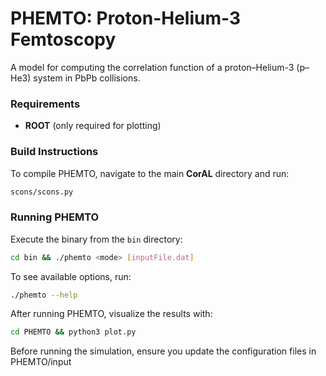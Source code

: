 # PHEMTO: Proton-Helium-3 Femtoscopy  
A model for computing the correlation function of a proton–Helium-3 (p–He3) system in PbPb collisions.

### Requirements  
- **ROOT** (only required for plotting)  

### Build Instructions  
To compile PHEMTO, navigate to the main **CorAL** directory and run:  
```sh
scons/scons.py
```

### Running PHEMTO  
Execute the binary from the `bin` directory:  
```sh
cd bin && ./phemto <mode> [inputFile.dat]
```
To see available options, run:  
```sh
./phemto --help
```

After running PHEMTO, visualize the results with:  
```sh
cd PHEMTO && python3 plot.py
```

Before running the simulation, ensure you update the configuration files in PHEMTO/input
